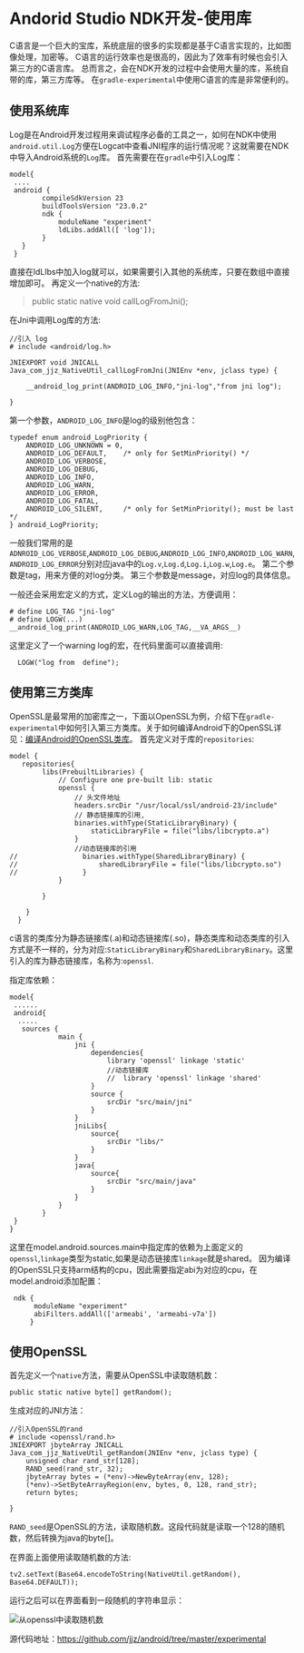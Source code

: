 # Andorid Studio NDK开发-使用库
C语言是一个巨大的宝库，系统底层的很多的实现都是基于C语言实现的，比如图像处理，加密等。
C语言的运行效率也是很高的，因此为了效率有时候也会引入第三方的C语言库。
总而言之，会在NDK开发的过程中会使用大量的库，系统自带的库，第三方库等。
在`gradle-experimental`中使用C语言的库是非常便利的。

## 使用系统库
Log是在Android开发过程用来调试程序必备的工具之一，如何在NDK中使用`android.util.Log`方便在Logcat中查看JNI程序的运行情况呢？这就需要在NDK中导入Android系统的`Log`库。
首先需要在在`gradle`中引入Log库：
```
model{
 ....
 android {
        compileSdkVersion 23
        buildToolsVersion "23.0.2"
        ndk {
            moduleName "experiment"    
            ldLibs.addAll([ 'log']);
        }
   }
 }
```
直接在ldLIbs中加入log就可以，如果需要引入其他的系统库，只要在数组中直接增加即可。
再定义一个native的方法:
>public static native void callLogFromJni();

在Jni中调用Log库的方法:
```
//引入 log
# include <android/log.h>

JNIEXPORT void JNICALL
Java_com_jjz_NativeUtil_callLogFromJni(JNIEnv *env, jclass type) {

    __android_log_print(ANDROID_LOG_INFO,"jni-log","from jni log");

}
```
第一个参数，`ANDROID_LOG_INFO`是log的级别他包含：
```
typedef enum android_LogPriority {
    ANDROID_LOG_UNKNOWN = 0,
    ANDROID_LOG_DEFAULT,    /* only for SetMinPriority() */
    ANDROID_LOG_VERBOSE,
    ANDROID_LOG_DEBUG,
    ANDROID_LOG_INFO,
    ANDROID_LOG_WARN,
    ANDROID_LOG_ERROR,
    ANDROID_LOG_FATAL,
    ANDROID_LOG_SILENT,     /* only for SetMinPriority(); must be last */
} android_LogPriority;

```
一般我们常用的是`ADNROID_LOG_VERBOSE`,`ANDROID_LOG_DEBUG`,`ANDROID_LOG_INFO`,`ANDROID_LOG_WARN`,`ANDROID_LOG_ERROR`分别对应java中的`Log.v`,`Log.d`,`Log.i`,`Log.w`,`Log.e`。
第二个参数是tag，用来方便的对log分类。
第三个参数是message，对应log的具体信息。

一般还会采用宏定义的方式，定义Log的输出的方法，方便调用：
```
# define LOG_TAG "jni-log"
# define LOGW(...)  __android_log_print(ANDROID_LOG_WARN,LOG_TAG,__VA_ARGS__)

```
这里定义了一个warning log的宏，在代码里面可以直接调用:
```
  LOGW("log from  define");
```

## 使用第三方类库
OpenSSL是最常用的加密库之一，下面以OpenSSL为例，介绍下在`gradle-experimental`中如何引入第三方类库。关于如何编译Android下的OpenSSL详见：[编译Android的OpenSSL类库](http://www.jianshu.com/p/1b60337991f9)。
首先定义对于库的`repositories`:
```
model {
   repositories{
        libs(PrebuiltLibraries) {
            // Configure one pre-built lib: static
            openssl {
                // 头文件地址
                headers.srcDir "/usr/local/ssl/android-23/include"
                // 静态链接库的引用,
                binaries.withType(StaticLibraryBinary) {
                    staticLibraryFile = file("libs/libcrypto.a")
                }
                //动态链接库的引用
//                binaries.withType(SharedLibraryBinary) {
//                    sharedLibraryFile = file("libs/libcrypto.so")
//                }
            }

        }

    }
  }
```
c语言的类库分为静态链接库(.a)和动态链接库(.so)，静态类库和动态类库的引入方式是不一样的，分为对应:`StaticLibraryBinary`和`SharedLibraryBinary`。这里引入的库为静态链接库，名称为:`openssl`.

指定库依赖：
```
model{
 ......
 android{
  .....
   sources {
            main {
                jni {
                    dependencies{
                        library 'openssl' linkage 'static'
                        //动态链接库
                        //  library 'openssl' linkage 'shared'
                    }
                    source {
                        srcDir "src/main/jni"
                    }
                }
                jniLibs{
                    source{
                        srcDir "libs/"
                    }
                }
                java{
                    source{
                        srcDir "src/main/java"
                    }
                }
            }
        }
 }
}
```
这里在model.android.sources.main中指定库的依赖为上面定义的`openssl`,`linkage`类型为static,如果是动态链接库`linkage`就是shared。
因为编译的OpenSSL只支持arm结构的cpu，因此需要指定abi为对应的cpu，在model.android添加配置：
```
 ndk {
      moduleName "experiment"
      abiFilters.addAll(['armeabi', 'armeabi-v7a'])      
     }
```

## 使用OpenSSL
首先定义一个`native`方法，需要从OpenSSL中读取随机数：
```
public static native byte[] getRandom();
```

生成对应的JNI方法：
```
//引入OpenSSL的rand
# include <openssl/rand.h>
JNIEXPORT jbyteArray JNICALL
Java_com_jjz_NativeUtil_getRandom(JNIEnv *env, jclass type) {
    unsigned char rand_str[128];
    RAND_seed(rand_str, 32);
    jbyteArray bytes = (*env)->NewByteArray(env, 128);
    (*env)->SetByteArrayRegion(env, bytes, 0, 128, rand_str);
    return bytes;

}
```
`RAND_seed`是OpenSSL的方法，读取随机数。这段代码就是读取一个128的随机数，然后转换为java的byte[]。

在界面上面使用读取随机数的方法:
```
tv2.setText(Base64.encodeToString(NativeUtil.getRandom(), Base64.DEFAULT));
```
运行之后可以在界面看到一段随机的字符串显示：

![从openssl中读取随机数](http://upload-images.jianshu.io/upload_images/22188-555b303770d83872.png?imageMogr2/auto-orient/strip%7CimageView2/2/w/1240)

源代码地址：https://github.com/jjz/android/tree/master/experimental




